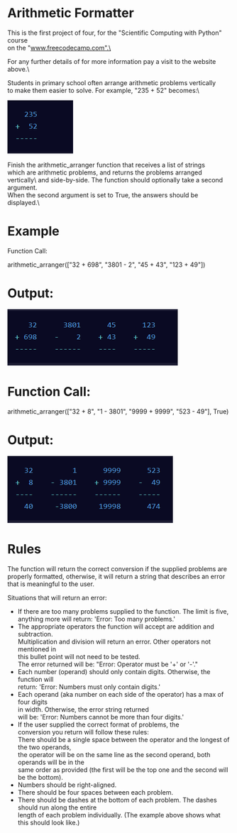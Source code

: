# Arithmetic Formatter
This is the first project of four, for the "Scientific Computing with Python" course\
on the "www.freecodecamp.com".\

For any further details of for more information pay a visit to the website above.\

Students in primary school often arrange arithmetic problems vertically \
to make them easier to solve. For example, "235 + 52" becomes:\

![alt text](first_image.PNG)

Finish the arithmetic_arranger function that receives a list of strings\
which are arithmetic problems, and returns the problems arranged vertically\ 
and side-by-side. The function should optionally take a second argument.\
When the second argument is set to True, the answers should be displayed.\

# Example

Function Call:

arithmetic_arranger(["32 + 698", "3801 - 2", "45 + 43", "123 + 49"])

# Output:

![alt text 2](second_image.PNG)

# Function Call:

arithmetic_arranger(["32 + 8", "1 - 3801", "9999 + 9999", "523 - 49"], True)

# Output:

![alt text 3](third_image.png)

# Rules
The function will return the correct conversion if the supplied problems are\
properly formatted, otherwise, it will return a string that describes an error\
that is meaningful to the user.

Situations that will return an error:
* If there are too many problems supplied to the function. The limit is five,\
anything more will return: 'Error: Too many problems.'
* The appropriate operators the function will accept are addition and subtraction.\
Multiplication and division will return an error. Other operators not mentioned in\
this bullet point will not need to be tested.\
The error returned will be: "Error: Operator must be '+' or '-'."
* Each number (operand) should only contain digits. Otherwise, the function will\
return: 'Error: Numbers must only contain digits.'
* Each operand (aka number on each side of the operator) has a max of four digits\
in width. Otherwise, the error string returned\
will be: 'Error: Numbers cannot be more than four digits.'
* If the user supplied the correct format of problems, the\
conversion you return will follow these rules:\
There should be a single space between the operator and the longest of the two operands,\
the operator will be on the same line as the second operand, both operands will be in the\
same order as provided (the first will be the top one and the second will be the bottom).
* Numbers should be right-aligned.
* There should be four spaces between each problem.
* There should be dashes at the bottom of each problem. The dashes should run along the entire\
length of each problem individually. (The example above shows what this should look like.)